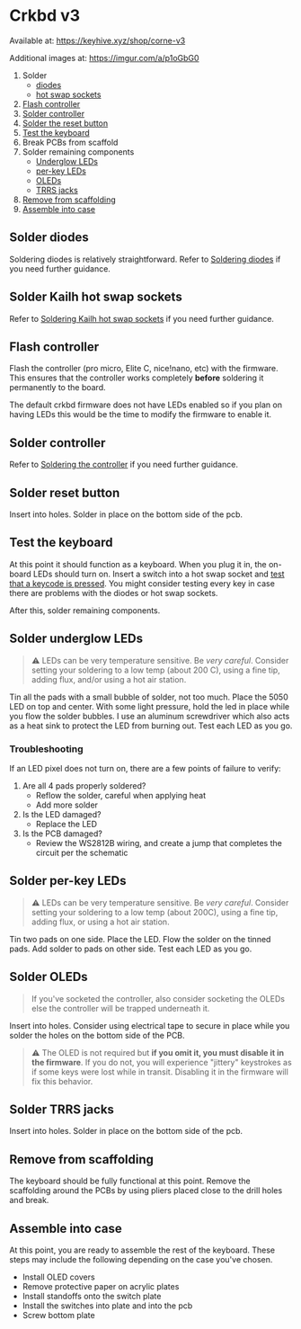 # Crkbd v3

Available at: https://keyhive.xyz/shop/corne-v3

Additional images at: https://imgur.com/a/p1oGbG0

1. Solder
   - [diodes](#solder-diodes)
   - [hot swap sockets](#solder-hot-swap-sockets)
1. [Flash controller](#flash-controller)
1. [Solder controller](#solder-controller)
1. [Solder the reset button](#Solder-reset-button)
1. [Test the keyboard](#test-the-keyboard)
1. Break PCBs from scaffold
1. Solder remaining components
   - [Underglow LEDs](#solder-underglow-leds)
   - [per-key LEDs](#solder-per-key-leds)
   - [OLEDs](#Solder-OLEDs)
   - [TRRS jacks](#Solder-TRRS-jacks)
1. [Remove from scaffolding](#Remove-from-scaffolding)
1. [Assemble into case](#Assemble-into-case)

## Solder diodes

Soldering diodes is relatively straightforward. Refer to [Soldering diodes](../basic/soldering-diodes.md) if you need further guidance.

## Solder Kailh hot swap sockets

Refer to [Soldering Kailh hot swap sockets](.../basic/soldering-diodes.md) if you need further guidance.

## Flash controller

Flash the controller (pro micro, Elite C, nice!nano, etc) with the firmware. This ensures that the controller works completely **before** soldering it permanently to the board.

The default crkbd firmware does not have LEDs enabled so if you plan on having LEDs this would be the time to modify the firmware to enable it.

## Solder controller

Refer to [Soldering the controller](../basic/soldering-the-controller.md) if you need further guidance.

## Solder reset button

Insert into holes. Solder in place on the bottom side of the pcb.

## Test the keyboard

At this point it should function as a keyboard. When you plug it in, the on-board LEDs should turn on. Insert a switch into a hot swap socket and [test that a keycode is pressed](https://www.keyboardtester.com/tester.html). You might consider testing every key in case there are problems with the diodes or hot swap sockets.

After this, solder remaining components.

## Solder underglow LEDs

> ⚠︎ LEDs can be very temperature sensitive. Be _very careful_. Consider setting your soldering to a low temp (about 200 C), using a fine tip, adding flux, and/or using a hot air station.

Tin all the pads with a small bubble of solder, not too much. Place the 5050 LED on top and center. With some light pressure, hold the led in place while you flow the solder bubbles. I use an aluminum screwdriver which also acts as a heat sink to protect the LED from burning out. Test each LED as you go.

### Troubleshooting

If an LED pixel does not turn on, there are a few points of failure to verify:

1. Are all 4 pads properly soldered?
   - Reflow the solder, careful when applying heat
   - Add more solder
1. Is the LED damaged?
   - Replace the LED
1. Is the PCB damaged?
   - Review the WS2812B wiring, and create a jump that completes the circuit per the schematic

## Solder per-key LEDs

> ⚠︎ LEDs can be very temperature sensitive. Be _very careful_. Consider setting your soldering to a low temp (about 200C), using a fine tip, adding flux, or using a hot air station.

Tin two pads on one side. Place the LED. Flow the solder on the tinned pads. Add solder to pads on other side. Test each LED as you go.

## Solder OLEDs

> If you've socketed the controller, also consider socketing the OLEDs else the controller will be trapped underneath it.

Insert into holes. Consider using electrical tape to secure in place while you solder the holes on the bottom side of the PCB.

> ⚠︎ The OLED is not required but **if you omit it, you must disable it in the firmware**. If you do not, you will experience "jittery" keystrokes as if some keys were lost while in transit. Disabling it in the firmware will fix this behavior.

## Solder TRRS jacks

Insert into holes. Solder in place on the bottom side of the pcb.

## Remove from scaffolding

The keyboard should be fully functional at this point. Remove the scaffolding around the PCBs by using pliers placed close to the drill holes and break.

## Assemble into case

At this point, you are ready to assemble the rest of the keyboard. These steps may include the following depending on the case you've chosen.

- Install OLED covers
- Remove protective paper on acrylic plates
- Install standoffs onto the switch plate
- Install the switches into plate and into the pcb
- Screw bottom plate
